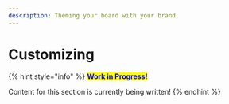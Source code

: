 ```yaml
---
description: Theming your board with your brand.
---
```


# Customizing

{% hint style="info" %}
<mark style="color:blue;">**Work in Progress!**</mark>

Content for this section is currently being written!
{% endhint %}
